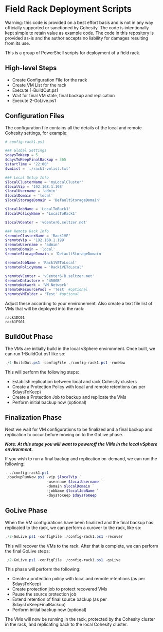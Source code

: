 # Field Rack Deployment Scripts

Warning: this code is provided on a best effort basis and is not in any way officially supported or sanctioned by Cohesity. The code is intentionally kept simple to retain value as example code. The code in this repository is provided as-is and the author accepts no liability for damages resulting from its use.

This is a group of PowerShell scripts for deployment of a field rack.

## High-level Steps

* Create Configuration File for the rack
* Create VM List for the rack
* Execute 1-BuildOut.ps1
* Wait for final VM state, final backup and replication
* Execute 2-GoLive.ps1

## Configuration Files

The configuration file contains all the details of the local and remote Cohesity settings, for example:

```powershell
# config-rack1.ps1

### Global Settings
$daysToKeep = 5
$daysToKeepFinalBackup = 365
$startTime = '22:00'
$vmList = './rack1-vmlist.txt'

### Local Setup Info
$localClusterName = 'myLocalCluster'
$localVip = '192.168.1.198'
$localUsername = 'admin'
$localDomain = 'local'
$localStorageDomain = 'DefaultStorageDomain'

$localJobName = 'LocalToRack1'
$localPolicyName = 'LocalToRack1'

$localVCenter = 'vCenter6.seltzer.net'

### Remote Rack Info
$remoteClusterName = 'Rack1VE'
$remoteVip = '192.168.1.199'
$remoteUsername = 'admin'
$remoteDomain = 'local'
$remoteStorageDomain = 'DefaultStorageDomain'

$remoteJobName = 'Rack1VEToLocal'
$remotePolicyName = 'Rack1VEToLocal'

$remoteVCenter = 'vCenter6-B.seltzer.net'
$remoteDatastore = '450GB'
$remoteNetwork = 'VM Network'
$remoteResourcePool = 'Test' #optional
$remoteVMFolder = 'Test' #optional
```

Adjust these according to your environement. Also create a text file list of VMs that will be deployed into the rack:

```text
rack1DC01
rack1FS01
```

## BuildOut Phase

The VMs are initially build in the local vSphere environment. Once built, we can run 1-BuildOut.ps1 like so:

```powershell
./1-BuildOut.ps1 -configFile ./config-rack1.ps1 -runNow
```

This will perform the following steps:

* Establish replication between local and rack Cohesity clusters
* Create a Protection Policy with local and remote retentions (as per $daysToKeep)
* Create a Protection Job to backup and replicate the VMs
* Perform initial backup now (optional)

## Finalization Phase

Next we wait for VM configurations to be finalized and a final backup and replication to occur before moving on to the GoLive phase. 

**_Note: At this stage you will want to poweroff the VMs in the local vSphere environment._**

If you wish to run a final backup and replication on-demand, we can run the following:

```powershell
. ./config-rack1.ps1
./backupRunNow.ps1 -vip $localVip `
                   -username $localUsername `
                   -domain $localDomain `
                   -jobName $localJobName `
                   -daysToKeep $daysToKeep
```

## GoLive Phase

When the VM configurations have been finalized and the final backup has replicated to the rack, we can perform a curover to the rack, like so:

```powershell
./2-GoLive.ps1 -configFile ./config-rack1.ps1 -recover
```
This will recover the VMs to the rack. After that is complete, we can perform the final GoLive steps: 

```powershell
./2-GoLive.ps1 -configFile ./config-rack1.ps1 -goLive
```

This phase will perform the following:

* Create a protection policy with local and remote retentions (as per $daysToKeep)
* Create protection job to protect recovered VMs
* Pause the source protection job
* Extend retention of final source backup (as per $daysToKeepFinalBackup)
* Perform initial backup now (optional)

The VMs will now be running in the rack, protected by the Cohesity cluster in the rack, and replicating back to the local Cohesity cluster.